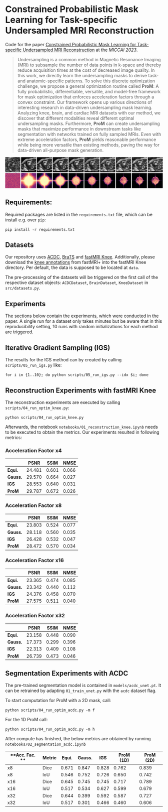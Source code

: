 # Constrained Probabilistic Mask Learning for Task-specific Undersampled MRI Reconstruction

Code for the paper [Constrained Probabilistic Mask Learning for Task-specific Undersampled MRI Reconstruction](tbd)
at the *MICCAI 2023*.

> Undersampling is a common method in Magnetic Resonance Imaging (MRI) to subsample the 
> number of data points in k-space and thereby reduce acquisition times at the cost 
> of decreased image quality. In this work, we directly learn the undersampling masks 
> to derive task- and anatomic-specific patterns. To solve this discrete optimization
> challenge, we propose a general optimization routine called **ProM**: 
> A fully probabilistic, differentiable, versatile, and model-free framework for 
> mask optimization that enforces acceleration factors through a convex constraint.
> Our framework opens up various directions of interesting research in data-driven 
> undersampling mask learning. Analyzing knee, brain, and cardiac MRI datasets with
> our method, we discover that different modalities reveal different optimal
> undersampling masks. Furthermore, **ProM** can create undersampling masks that 
> maximize performance in downstream tasks like segmentation with networks trained 
> on fully sampled MRIs. Even with extreme acceleration factors, **ProM** yields 
> reasonable performance while being more versatile than existing methods, 
> paving the way for data-driven all-purpose mask generation.


<p align="center">
<img src=assets/prom_progress.png />
</p>

## Requirements:

Required packages are listed in the `requirements.txt` file, which can be install
e.g. over `pip`:

```shell
pip install -r requirements.txt
```

## Datasets

Our repository uses [ACDC](https://www.creatis.insa-lyon.fr/Challenge/acdc/databases.html),
[BraTS](https://www.med.upenn.edu/sbia/brats2018/data.html) and [fastMRI Knee](https://fastmri.med.nyu.edu).
Additionally, please download the [knee annotations](https://github.com/microsoft/fastmri-plus/blob/main/Annotations/knee.csv)
from fastMRI+ into the fastMRI Knee directory.
Per default, the data is supposed to be located at `data`.

The pre-processing of the datasets will be triggered on the first call
of the respective dataset objects: `ACDCDataset`, `BrainDataset`, `KneeDataset` in
`src/datasets.py`.


## Experiments

The sections below contain the experiments, which were conducted in the paper.
A single run for a dataset only takes minutes but be aware that in this reproducibility
setting, 10 runs with random initializations for each method are triggered.

## Iterative Gradient Sampling (IGS)

The results for the IGS method can by created by calling `scripts/05_run_igs.py`
like:

```shell
for i in {1..10}; do python scripts/05_run_igs.py --idx $i; done
```

## Reconstruction Experiments with fastMRI Knee

The reconstruction experiments are executed by calling `scripts/04_run_optim_knee.py`:

```shell
python scripts/04_run_optim_knee.py
```
Afterwards, the notebook `notebooks/01_reconstruction_knee.ipynb` needs to be executed
to obtain the metrics. Our experiments resulted in following metrics:

### Acceleration Factor x4
|            | **PSNR** | **SSIM** | **NMSE** | 
|------------|----------|----------|----------|
| **Equi.**  | 24.481   | 0.601    | 0.066    | 
| **Gauss.** | 29.570   | 0.664    | 0.027    | 
| **IGS**    | 28.553   | 0.640    | 0.031    | 
| **ProM**   | 29.787   | 0.672    | 0.026    |

### Acceleration Factor x8
|            | **PSNR** | **SSIM** | **NMSE** | 
|------------|----------|----------|----------|
| **Equi.**  | 23.803   | 0.524    | 0.077    | 
| **Gauss.** | 28.118   | 0.560    | 0.035    | 
| **IGS**    | 26.428   | 0.532    | 0.047    | 
| **ProM**   | 28.472   | 0.570    | 0.034    |

### Acceleration Factor x16
|            | **PSNR** | **SSIM** | **NMSE** | 
|------------|----------|----------|----------|
| **Equi.**  | 23.365   | 0.474    | 0.085    | 
| **Gauss.** | 23.342   | 0.440    | 0.112    | 
| **IGS**    | 24.376   | 0.458    | 0.070    | 
| **ProM**   | 27.575   | 0.511    | 0.040    |

### Acceleration Factor x32
|            | **PSNR** | **SSIM** | **NMSE** | 
|------------|----------|----------|----------|
| **Equi.**  | 23.158   | 0.448    | 0.090    | 
| **Gauss.** | 17.373   | 0.299    | 0.396    | 
| **IGS**    | 22.313   | 0.409    | 0.108    | 
| **ProM**   | 26.739   | 0.473    | 0.046    |


## Segmentation Experiments with ACDC

The pre-trained segmentation model is contained in `models/acdc_unet.pt`.
It can be retrained by adapting `01_train_unet.py` with the `acdc` dataset flag.

To start computation for ProM with a 2D mask, call:

```shell
python scripts/04_run_optim_acdc.py -m f
```

For the 1D ProM call:

```shell
python scripts/04_run_optim_acdc.py -m h
```

After compute has finished, the below metrics are obtained by running 
`notebooks/02_segmentation_acdc.ipynb`

| **Acc. Fac. ** | **Metric** | **Equi.** | **Gauss.** | **IGS** | **ProM (1D)** | **ProM (2D)** |
|----------------|------------|-----------|------------|---------|---------------|---------------|
| x8             | Dice       | 0.671     | 0.847      | 0.828   | 0.762         | 0.839         |
| x8             | IoU        | 0.546     | 0.752      | 0.726   | 0.650         | 0.742         |
| x16            | Dice       | 0.645     | 0.745      | 0.745   | 0.717         | 0.789         |
| x16            | IoU        | 0.517     | 0.534      | 0.627   | 0.599         | 0.679         |
| x32            | Dice       | 0.644     | 0.399      | 0.592   | 0.587         | 0.727         |
| x32            | IoU        | 0.517     | 0.301      | 0.466   | 0.460         | 0.606         |